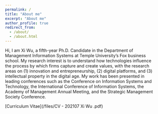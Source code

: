 ```yaml
---
permalink: /
title: "About me"
excerpt: "About me"
author_profile: true
redirect_from: 
  - /about/
  - /about.html
---
```

Hi, I am Xi Wu, a fifth-year Ph.D. Candidate in the Department of Management Information Systems at Temple University’s Fox business school. My research interest is to understand how technologies influence the process by which firms capture and create values, with the research areas on (1) innovation and entrepreneurship, (2) digital platforms, and (3) intellectual property in the digital age.
My work has been presented in leading conferences such as the Conference on Information Systems and Technology, the International Conference of Information Systems, the Academy of Management Annual Meeting, and the Strategic Management Society Conference.

[Curriculum Vitae](/files/CV - 202107 Xi Wu .pdf)

